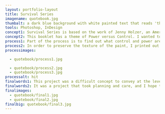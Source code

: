 ```yaml
---
layout: portfolio-layout
title: Survival Series
imagename: quotebook.jpg
thumbalt: a dark blue background with white painted text that reads 'the future is stupid'
tools: Photoshop, InDesign
concept1: Survival Series is based on the work of Jenny Holzer, an American Neo-conceptual artist. Her work conceptualizes language as art, and she writes phrases that invoke the viewer to participate. She then projects theses phrases onto buildings and created signage.
concept2: This booklet has a theme of Power versus Control. I wanted to look at the idea of what power and control really are. If you are being controlled, you have no power, so the release of control is power. If you are powerful, you can control, and in turn, they are powerless. Because it is a dynamic, an idea that is constantly in flux, I chose to have it mirrored, one side on each page.
process1: Part of the process is to find out what control and power are, how work together as a complex balance. Both control and power can be wielded for good and evil, and too much of either can be corrupting. The complexity of human nature is best displayed by humanity. I hand painted the text, which represents the release of control—the power. The digital type is the release of power—therefore controlled.
process2: In order to preserve the texture of the paint, I printed out textures and hand painted the words onto it. I then photographed it, and Photoshoped the photos for errors and colour corrections. The book had to have a strict grid structure that both sides honored. The book was printed out at 8x8.
processimages:

  - quotebook/process1.jpg

  - quotebook/process2.jpg
  - quotebook/process3.jpg
processalt: hit
finalwords1: This project was a difficult concept to convey at the level that I wanted it to be, but the end results were what I wanted. Something raw and wonderfully human, flawed, but above all, powerful in it’s own right.
finalwords2: It was a project that took planning and care, and I hope to refine it a bit more to polish the final outcome. Eventually I would love to print it out as a coffee table style book, or make a continuing project.
finalimages:
  - quotebook/final1.jpg
  - quotebook/final2.jpg
finalbig: quotebook/final3.jpg
---
```

